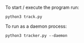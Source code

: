 To start / execute the program run:
```
python3 track.py
```
To run as a daemon process:
```
python3 tracker.py --daemon
```
